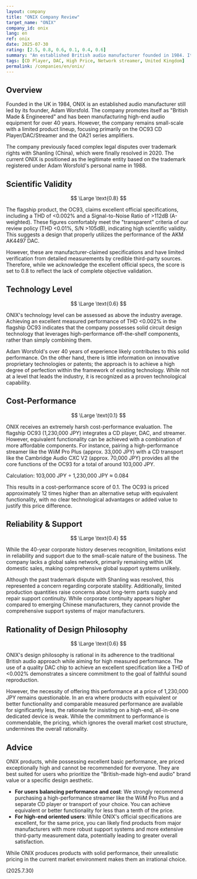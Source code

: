 ```yaml
---
layout: company
title: "ONIX Company Review"
target_name: "ONIX"
company_id: onix
lang: en
ref: onix
date: 2025-07-30
rating: [2.5, 0.8, 0.6, 0.1, 0.4, 0.6]
summary: "An established British audio manufacturer founded in 1984. Its flagship product, the OC93, boasts excellent official specifications, including a THD of <0.002% and an S/N ratio of >112dB. However, with a high price of 1,230,000 JPY, its cost-performance is rated extremely poorly, as alternative products with comparable features and excellent measured performance are available for less than a tenth of the price."
tags: [CD Player, DAC, High Price, Network streamer, United Kingdom]
permalink: /companies/en/onix/
---
```

## Overview

Founded in the UK in 1984, ONIX is an established audio manufacturer still led by its founder, Adam Worsfold. The company promotes itself as "British Made & Engineered" and has been manufacturing high-end audio equipment for over 40 years. However, the company remains small-scale with a limited product lineup, focusing primarily on the OC93 CD Player/DAC/Streamer and the OA21 series amplifiers.

The company previously faced complex legal disputes over trademark rights with Shanling (China), which were finally resolved in 2020. The current ONIX is positioned as the legitimate entity based on the trademark registered under Adam Worsfold's personal name in 1988.

## Scientific Validity

$$ \Large \text{0.8} $$

The flagship product, the OC93, claims excellent official specifications, including a THD of <0.002% and a Signal-to-Noise Ratio of >112dB (A-weighted). These figures comfortably meet the "transparent" criteria of our review policy (THD <0.01%, S/N >105dB), indicating high scientific validity. This suggests a design that properly utilizes the performance of the AKM AK4497 DAC.

However, these are manufacturer-claimed specifications and have limited verification from detailed measurements by credible third-party sources. Therefore, while we acknowledge the excellent official specs, the score is set to 0.8 to reflect the lack of complete objective validation.

## Technology Level

$$ \Large \text{0.6} $$

ONIX's technology level can be assessed as above the industry average. Achieving an excellent measured performance of THD <0.002% in the flagship OC93 indicates that the company possesses solid circuit design technology that leverages high-performance off-the-shelf components, rather than simply combining them.

Adam Worsfold's over 40 years of experience likely contributes to this solid performance. On the other hand, there is little information on innovative proprietary technologies or patents; the approach is to achieve a high degree of perfection within the framework of existing technology. While not at a level that leads the industry, it is recognized as a proven technological capability.

## Cost-Performance

$$ \Large \text{0.1} $$

ONIX receives an extremely harsh cost-performance evaluation. The flagship OC93 (1,230,000 JPY) integrates a CD player, DAC, and streamer. However, equivalent functionality can be achieved with a combination of more affordable components. For instance, pairing a high-performance streamer like the WiiM Pro Plus (approx. 33,000 JPY) with a CD transport like the Cambridge Audio CXC V2 (approx. 70,000 JPY) provides all the core functions of the OC93 for a total of around 103,000 JPY.

Calculation: 103,000 JPY ÷ 1,230,000 JPY ≈ 0.084

This results in a cost-performance score of 0.1. The OC93 is priced approximately 12 times higher than an alternative setup with equivalent functionality, with no clear technological advantages or added value to justify this price difference.

## Reliability & Support

$$ \Large \text{0.4} $$

While the 40-year corporate history deserves recognition, limitations exist in reliability and support due to the small-scale nature of the business. The company lacks a global sales network, primarily remaining within UK domestic sales, making comprehensive global support systems unlikely.

Although the past trademark dispute with Shanling was resolved, this represented a concern regarding corporate stability. Additionally, limited production quantities raise concerns about long-term parts supply and repair support continuity. While corporate continuity appears higher compared to emerging Chinese manufacturers, they cannot provide the comprehensive support systems of major manufacturers.

## Rationality of Design Philosophy

$$ \Large \text{0.6} $$

ONIX's design philosophy is rational in its adherence to the traditional British audio approach while aiming for high measured performance. The use of a quality DAC chip to achieve an excellent specification like a THD of <0.002% demonstrates a sincere commitment to the goal of faithful sound reproduction.

However, the necessity of offering this performance at a price of 1,230,000 JPY remains questionable. In an era where products with equivalent or better functionality and comparable measured performance are available for significantly less, the rationale for insisting on a high-end, all-in-one dedicated device is weak. While the commitment to performance is commendable, the pricing, which ignores the overall market cost structure, undermines the overall rationality.

## Advice

ONIX products, while possessing excellent basic performance, are priced exceptionally high and cannot be recommended for everyone. They are best suited for users who prioritize the "British-made high-end audio" brand value or a specific design aesthetic.

- **For users balancing performance and cost**: We strongly recommend purchasing a high-performance streamer like the WiiM Pro Plus and a separate CD player or transport of your choice. You can achieve equivalent or better functionality for less than a tenth of the price.
- **For high-end oriented users**: While ONIX's official specifications are excellent, for the same price, you can likely find products from major manufacturers with more robust support systems and more extensive third-party measurement data, potentially leading to greater overall satisfaction.

While ONIX produces products with solid performance, their unrealistic pricing in the current market environment makes them an irrational choice.

(2025.7.30)
